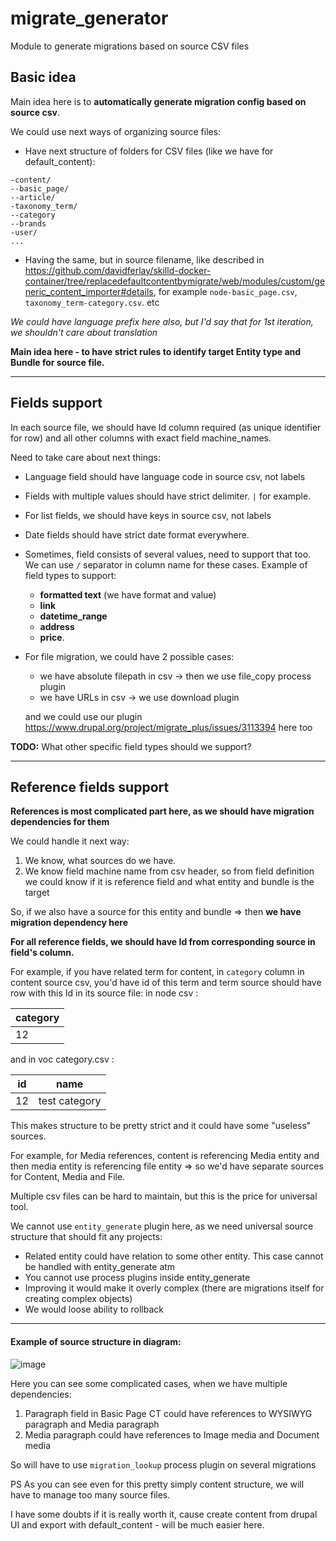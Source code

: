 # migrate_generator
Module to generate migrations based on source CSV files

## Basic idea

Main idea here is to **automatically generate migration config based on source csv**.

We could use next ways of organizing source files:
* Have next structure of folders for CSV files (like we have for default_content):
```
-content/
--basic_page/
--article/
-taxonomy_term/
--category
--brands
-user/
...
```
* Having the same, but in source filename, like described in https://github.com/davidferlay/skilld-docker-container/tree/replacedefaultcontentbymigrate/web/modules/custom/generic_content_importer#details, for example `node-basic_page.csv`, `taxonomy_term-category.csv`. etc

*We could have language prefix here also, but I'd say that for 1st iteration, we shouldn't care about translation*

**Main idea here - to have strict rules to identify target Entity type and Bundle for source file.**

------------
## Fields support

In each source file, we should have Id column required (as unique identifier for row) and all other columns with exact field machine_names.

Need to take care about next things:
* Language field should have language code in source csv, not labels
* Fields with multiple values should have strict delimiter. `|` for example.
* For list fields, we should have keys in source csv, not labels
* Date fields should have strict date format everywhere.
* Sometimes, field consists of several values, need to support that too. We can use `/` separator in column name for these cases.
Example of field types to support:
  - **formatted text** (we have format and value)
  - **link**
  - **datetime_range**
  - **address**
  - **price**.

* For file migration, we could have 2 possible cases:
  - we have absolute filepath in csv -> then we use file_copy process plugin
  - we have URLs in csv -> we use download plugin

   and we could use our plugin https://www.drupal.org/project/migrate_plus/issues/3113394 here too

**TODO:** What other specific field types should we support?

------------
## Reference fields support

**References is most complicated part here, as we should have migration dependencies for them**

We could handle it next way:
1. We know, what sources do we have.
2. We know field machine name from csv header, so from field definition we could know if it is reference field and what entity and bundle is the target

So, if we also have a source for this entity and bundle => then **we have migration dependency here**

**For all reference fields, we should have Id from corresponding source in field's column.**

For example, if you have related term for content, in `category` column in content source csv, you'd have id of this term and term source should have row with this Id in its source file:
in node csv :

| category |
| --- |
| 12 |

and in voc category.csv :

| id | name |
| --- | --- |
| 12 | test category |


This makes structure to be pretty strict and it could have some "useless" sources.

For example, for Media references, content is referencing Media entity and then media entity is referencing file entity => so we'd have separate sources for Content, Media and File.

Multiple csv files can be hard to maintain, but this is the price for universal tool.

We cannot use `entity_generate` plugin here, as we need universal source structure that should fit any projects:
* Related entity could have relation to some other entity. This case cannot be handled with entity_generate atm
* You cannot use process plugins inside entity_generate
* Improving it would make it overly complex (there are migrations itself for creating complex objects)
* We would loose ability to rollback

------------
#### Example of source structure in diagram:

![image](https://user-images.githubusercontent.com/4222740/79104309-20f65a80-7d90-11ea-9592-717eabe95d51.png)

Here you can see some complicated cases, when we have multiple dependencies:
1. Paragraph field in Basic Page CT could have references to WYSIWYG paragraph and Media paragraph
2. Media paragraph could have references to Image media and Document media

So will have to use `migration_lookup` process plugin on several migrations

PS As you can see even for this pretty simply content structure, we will have to manage too many source files.

I have some doubts if it is really worth it, cause create content from drupal UI and export with default_content - will be much easier here.
